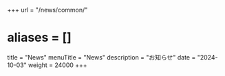+++
url = "/news/common/"
# aliases = []
title = "News"
menuTitle = "News"
description = "お知らせ"
date = "2024-10-03"
weight = 24000
+++

